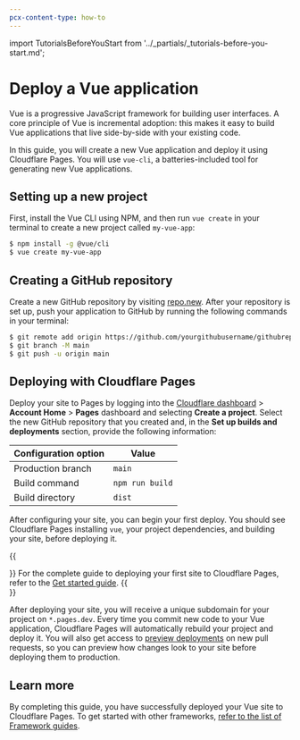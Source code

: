 ```yaml
---
pcx-content-type: how-to
---
```


import TutorialsBeforeYouStart from '../_partials/_tutorials-before-you-start.md';

# Deploy a Vue application

Vue is a progressive JavaScript framework for building user interfaces. A core principle of Vue is incremental adoption: this makes it easy to build Vue applications that live side-by-side with your existing code.

In this guide, you will create a new Vue application and deploy it using Cloudflare Pages. You will use `vue-cli`, a batteries-included tool for generating new Vue applications.

## Setting up a new project

First, install the Vue CLI using NPM, and then run `vue create` in your terminal to create a new project called `my-vue-app`:

```sh
$ npm install -g @vue/cli
$ vue create my-vue-app
```

<TutorialsBeforeYouStart />

## Creating a GitHub repository

Create a new GitHub repository by visiting [repo.new](https://repo.new). After your repository is set up, push your application to GitHub by running the following commands in your terminal:

```sh
$ git remote add origin https://github.com/yourgithubusername/githubrepo
$ git branch -M main
$ git push -u origin main
```

## Deploying with Cloudflare Pages

Deploy your site to Pages by logging into the [Cloudflare dashboard](https://dash.cloudflare.com/) > **Account Home** > **Pages** dashboard and selecting **Create a project**. Select the new GitHub repository that you created and, in the **Set up builds and deployments** section, provide the following information:

<TableLayout>

| Configuration option | Value           |
| -------------------- | --------------- |
| Production branch    | `main`          |
| Build command        | `npm run build` |
| Build directory      | `dist`          |

</TableLayout>

After configuring your site, you can begin your first deploy. You should see Cloudflare Pages installing `vue`, your project dependencies, and building your site, before deploying it.

{{<Aside type="note">}}
For the complete guide to deploying your first site to Cloudflare Pages, refer to the [Get started guide](/get-started).
{{</Aside>}}

After deploying your site, you will receive a unique subdomain for your project on `*.pages.dev`.
Every time you commit new code to your Vue application, Cloudflare Pages will automatically rebuild your project and deploy it. You will also get access to [preview deployments](/platform/preview-deployments) on new pull requests, so you can preview how changes look to your site before deploying them to production.

## Learn more

By completing this guide, you have successfully deployed your Vue site to Cloudflare Pages. To get started with other frameworks, [refer to the list of Framework guides](/framework-guides).
